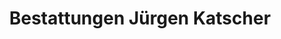 ---
title: "Bestattungen Jürgen Katscher"
url: /muegeln/bestattungen-juergen-katscher/
shop: Bestattungen
---